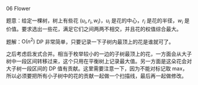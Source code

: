  

06 Flower

题意：给定一棵树，树上有些花 $(u_i,r_i,w_i)$，$u_i$ 是花的中心，$r_i$ 是花的半径，$w_i$ 是价值。要求选出一些花，满足它们之间两两不相交，并且花的权值综合最大。

题解：$\mathrm{O}(n^2)$ DP 非常简单，只要记录一下子树内最顶上的花是谁就可了。

之后考虑启发式合并。相当于枚举较小的一边的子树最顶上的花，一方面会从大子树中一段区间转移过来，这个只用在平衡树上记录最大值。另一方面是这朵花会对大子树一段区间的 DP 值有贡献。这里需要注意一下，因为不能对标记取 max，所以必须要把所有小子树中的花的贡献一起做一个扫描线，最后再一起做修改。

